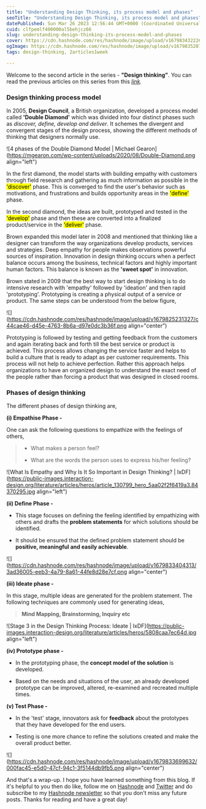 ```yaml
---
title: "Understanding Design Thinking, its process model and phases"
seoTitle: "Understanding Design Thinking, its process model and phases"
datePublished: Sun Mar 26 2023 12:56:44 GMT+0000 (Coordinated Universal Time)
cuid: clfpemlf400000al5behjcz66
slug: understanding-design-thinking-its-process-model-and-phases
cover: https://cdn.hashnode.com/res/hashnode/image/upload/v1679834322269/5f57967d-1def-4309-9fe3-5ff7b75c6fca.jpeg
ogImage: https://cdn.hashnode.com/res/hashnode/image/upload/v1679835207120/3fb567a1-e3ea-4448-ad01-4a877c0bbfea.jpeg
tags: design-thinking, 2articles1week

---
```


Welcome to the second article in the series - **"Design thinking"**. You can read the previous articles on this series from this [*link*](https://rakshaa.hashnode.dev/series/design-thinking)*.*

### **Design thinking process model**

In 2005, **Design Council**, a British organization, developed a process model called **'Double Diamond'** which was divided into four distinct phases such as *discover, define, develop and deliver*. It schemes the divergent and convergent stages of the design process, showing the different methods of thinking that designers normally use.

![4 phases of the Double Diamond Model | Michael Gearon](https://mgearon.com/wp-content/uploads/2020/08/Double-Diamond.png align="left")

In the first diamond, the model starts with building empathy with customers through field research and gathering as much information as possible in the <mark>'discover'</mark> phase. This is converged to find the user's behavior such as motivations, and frustrations and builds opportunity areas in the <mark>'define'</mark> phase.

In the second diamond, the ideas are built, prototyped and tested in the <mark>'develop'</mark> phase and then these are converted into a finalized product/service in the <mark>'deliver'</mark> phase.

Brown expanded this model later in 2008 and mentioned that thinking like a designer can transform the way organizations develop products, services and strategies. Deep empathy for people makes observations powerful sources of inspiration. Innovation in design thinking occurs when a perfect balance occurs among the business, technical factors and highly important human factors. This balance is known as the **'sweet spot'** in innovation.

Brown stated in 2009 that the best way to start design thinking is to do intensive research with 'empathy' followed by 'ideation' and then rapid 'prototyping'. Prototyping is creating a physical output of a service or product. The same steps can be understood from the below figure,

![](https://cdn.hashnode.com/res/hashnode/image/upload/v1679825231327/c44cae46-d45e-4763-8b6a-d97e0dc3b36f.png align="center")

Prototyping is followed by testing and getting feedback from the customers and again iterating back and forth till the best service or product is achieved. This process allows changing the service faster and helps to build a culture that is ready to adapt as per customer requirements. This process will not help to achieve perfection. Rather this approach helps organizations to have an organized design to understand the exact need of the people rather than forcing a product that was designed in closed rooms.

### **Phases of design thinking**

The different phases of design thinking are,

**(i) Empathise Phase -**

One can ask the following questions to empathize with the feelings of others,

> * What makes a person feel?
>     
> * What are the words the person uses to express his/her feeling?
>     

![What Is Empathy and Why Is It So Important in Design Thinking? | IxDF](https://public-images.interaction-design.org/literature/articles/heros/article_130799_hero_5aa02f2f6419a3.84370295.jpg align="left")

**(ii) Define Phase -**

* This stage focuses on defining the feeling identified by empathizing with others and drafts the **problem statements** for which solutions should be identified.
    
* It should be ensured that the defined problem statement should be **positive, meaningful and easily achievable**.
    

![](https://cdn.hashnode.com/res/hashnode/image/upload/v1679833404313/3ad36005-eeb3-4a79-8a61-44fe8d28e7cf.png align="center")

**(iii) Ideate phase -**

In this stage, multiple ideas are generated for the problem statement. The following techniques are commonly used for generating ideas,

> **Mind Mapping, Brainstorming, Inquiry etc**

![Stage 3 in the Design Thinking Process: Ideate | IxDF](https://public-images.interaction-design.org/literature/articles/heros/5808caa7ec64d.jpg align="left")

**(iv) Prototype phase -**

* In the prototyping phase, the **concept model of the solution** is developed.
    
* Based on the needs and situations of the user, an already developed prototype can be improved, altered, re-examined and recreated multiple times.
    

**(v) Test Phase -**

* In the 'test' stage, innovators ask for **feedback** about the prototypes that they have developed for the end users.
    
* Testing is one more chance to refine the solutions created and make the overall product better.
    

![](https://cdn.hashnode.com/res/hashnode/image/upload/v1679833699632/000fac45-e5d0-47cf-94c1-3f5144db9fb5.png align="center")

And that's a wrap-up. I hope you have learned something from this blog. If it's helpful to you then do like, follow me on [Hashnode](https://hashnode.com/@rakshaa) and [Twitter](https://twitter.com/TheRakshaa) and do subscribe to my [Hashnode newsletter](https://rakshaa.hashnode.dev/newsletter) so that you don't miss any future posts. Thanks for reading and have a great day!